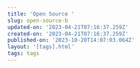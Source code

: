 ```yaml
---
title: 'Open Source '
slug: open-source-b
updated-on: '2023-04-21T07:16:37.259Z'
created-on: '2023-04-21T07:16:37.259Z'
published-on: '2023-10-20T14:07:03.064Z'
layout: '[tags].html'
tags: tags
---
```



